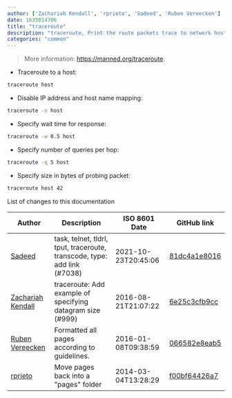 ```yaml
---
author: ['Zachariah Kendall', 'rprieto', 'Sadeed', 'Ruben Vereecken']
date: 1635014706
title: "traceroute"
description: "traceroute, Print the route packets trace to network host."
categories: "common"
---
```

> More information: <https://manned.org/traceroute>.

- Traceroute to a host:

```bash
traceroute host
```

- Disable IP address and host name mapping:

```bash
traceroute -n host
```

- Specify wait time for response:

```bash
traceroute -w 0.5 host
```

- Specify number of queries per hop:

```bash
traceroute -q 5 host
```

- Specify size in bytes of probing packet:

```bash
traceroute host 42
```
List of changes to this documentation


Author | Description | ISO 8601 Date | GitHub link
------|-----|-----|-----
[Sadeed](mailto:sadeeedw@gmail.com) | task, telnet, tldrl, tput, traceroute, transcode, type: add link (#7038) | 2021-10-23T20:45:06 | [81dc4a1e8016](https://github.com/tldr-pages/tldr/commit/81dc4a1e8016c5621134ebf80724be7d7d67c56a)
[Zachariah Kendall](mailto:zachariahkendall@gmail.com) | traceroute: Add example of specifying datagram size (#999) | 2016-08-21T21:07:22 | [6e25c3cfb9cc](https://github.com/tldr-pages/tldr/commit/6e25c3cfb9ccf5be013986b428760e91fca2bbbe)
[Ruben Vereecken](mailto:rubenvereecken@gmail.com) | Formatted all pages according to guidelines. | 2016-01-08T09:38:59 | [066582e8eab5](https://github.com/tldr-pages/tldr/commit/066582e8eab57bce9861cc8d379e158d61f1cc95)
[rprieto](mailto:choicesmade@gmail.com) | Move pages back into a "pages" folder | 2014-03-04T13:28:29 | [f00bf64426a7](https://github.com/tldr-pages/tldr/commit/f00bf64426a792ee3aac792f9c0aec3f8b1eaa7d)

